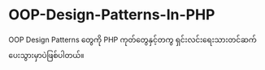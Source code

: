 # OOP-Design-Patterns-In-PHP
OOP Design Patterns တွေကို PHP ကုတ်တွေနှင့်တကွ ရှင်းလင်းရေးသားတင်ဆက်ပေးသွားမှာပဲဖြစ်ပါတယ်။
